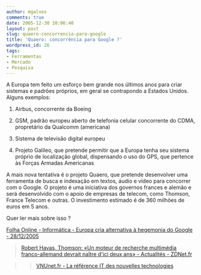 ```yaml
---
author: mgalves
comments: true
date: 2005-12-30 10:06:40
layout: post
slug: quaero-concorrencia-para-google
title: 'Quaero: concorrência para Google ?'
wordpress_id: 26
tags:
- Ferramentas
- Mercado
- Pesquisa
---
```


A Europa tem feito um esforço bem grande nos últimos anos para criar sistemas e padrões próprios, em geral se contrapondo a Estados Unidos. Alguns exemplos:



	
  1. Airbus, concorrente da Boeing

	
  2. GSM, padrão europeu aberto de telefonia celular concorrente do CDMA, propretário da Qualcomm (americana)

	
  3. Sistema de televisão digital europeu

	
  4. Projeto Galileo, que pretende permitir que a Europa tenha seu sistema próprio de localização global, dispensando o uso do GPS, que pertence às Forças Armadas Americanas


A mais nova tentativa é o projeto Quaero, que pretende desenvolver uma ferramenta de busca e indexação em textos, áudio e vídeo para concorrer com o Google. O projeto é uma iniciativa dos governos frances e alemão e será desenvolvido com o apoio de empresas de telecom, como Thomson, France Telecom e outras. O investimento estimado é de 360 milhões de euros em 5 anos.

Quer ler mais sobre isso ?

[Folha Online - Informática - Europa cria alternativa à hegemonia do Google - 28/12/2005](http://www1.folha.uol.com.br/folha/informatica/ult124u19432.shtml)


> [Robert Havas, Thomson: «Un moteur de recherche multimédia franco-allemand devrait naître d'ici deux ans» - Actualités - ZDNet.fr](http://www.zdnet.fr/actualites/internet/0,39020774,39221831,00.htm)

>
>> [VNUnet.fr - La référence IT des nouvelles technologies](http://www.vnunet.fr/)

>>
>>> 

> 
> 

